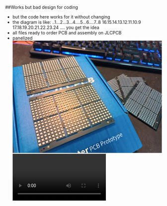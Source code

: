 ##Works but bad design for coding
- but the code here works for it without changing
- the diagram is like:
..1...2...3...4....5...6....7..8
16.15.14.13.12.11.10.9
17.18.19.20.21.22.23.24
.... you get the idea
- all files ready to order PCB and assembly on JLCPCB
- panelized
![photo](IMG_20230516_121449.jpg)
![video](VID_20230516_170328.mp4)